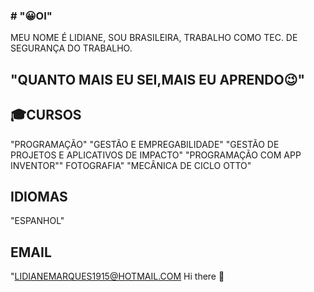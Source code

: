 ### # "😀OI"
MEU NOME É LIDIANE, SOU BRASILEIRA, TRABALHO COMO TEC. DE SEGURANÇA DO TRABALHO.


## "QUANTO MAIS EU SEI,MAIS EU APRENDO😉"

## 🎓CURSOS 

"PROGRAMAÇÃO" 
"GESTÃO E EMPREGABILIDADE"
"GESTÃO DE PROJETOS E APLICATIVOS DE IMPACTO"
"PROGRAMAÇÃO COM APP INVENTOR""
FOTOGRAFIA"
"MECÂNICA DE CICLO OTTO" 

## IDIOMAS
"ESPANHOL"


## EMAIL
"LIDIANEMARQUES1915@HOTMAIL.COM Hi there 👋

<!--
**Lidimarques/Lidimarques** is a ✨ _special_ ✨ repository because its `README.md` (this file) appears on your GitHub profile.

Here are some ideas to get you started:

- 🔭 I’m currently working on ...
- 🌱 I’m currently learning ...
- 👯 I’m looking to collaborate on ...
- 🤔 I’m looking for help with ...
- 💬 Ask me about ...
- 📫 How to reach me: ...
- 😄 Pronouns: ...
- ⚡ Fun fact: ...
-->
